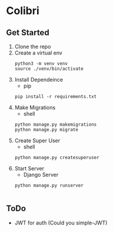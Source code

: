 # Colibri



## Get Started
1. Clone the repo 
2. Create a virtual env
    ```
    python3 -m venv venv
    source ./venv/bin/activate 
    ```
3. Install Dependeince
    - pip
    ```
    pip install -r requirements.txt
    ```
4. Make Migrations
    - shell
    ```shell
    python manage.py makemigrations
    python manage.py migrate
    ```
5. Create Super User
    - shell
    ```shell
    python manage.py createsuperuser
    ```
5. Start Server
    - Django Server
    ```
    python manage.py runserver


## ToDo
- JWT for auth (Could you simple-JWT)
